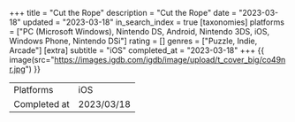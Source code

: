+++
title = "Cut the Rope"
description = "Cut the Rope"
date = "2023-03-18"
updated = "2023-03-18"
in_search_index = true
[taxonomies]
platforms = ["PC (Microsoft Windows), Nintendo DS, Android, Nintendo 3DS, iOS, Windows Phone, Nintendo DSi"]
rating = []
genres = ["Puzzle, Indie, Arcade"]
[extra]
subtitle = "iOS"
completed_at = "2023-03-18"
+++
{{ image(src="https://images.igdb.com/igdb/image/upload/t_cover_big/co49nr.jpg") }}

|              |            |
| ------------ | ---------- |
| Platforms    | iOS |
| Completed at | 2023/03/18 |

